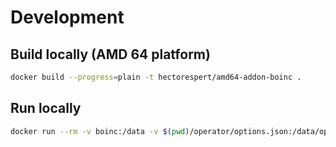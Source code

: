 # Development


## Build locally (AMD 64 platform)
```bash
docker build --progress=plain -t hectorespert/amd64-addon-boinc .
```

## Run locally
```bash
docker run --rm -v boinc:/data -v $(pwd)/operator/options.json:/data/options.json:ro hectorespert/amd64-addon-boinc
```